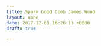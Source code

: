 ```yaml
---
title: Spark Good Comb James Wood
layout: none
date: 2017-12-01 16:26:13 +0000
draft: true

---
```

